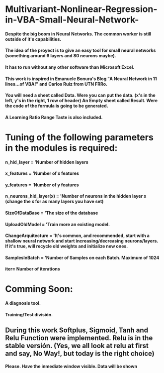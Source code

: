 # Multivariant-Nonlinear-Regression-in-VBA-Small-Neural-Network-
#### Despite the big boom in Neural Networks. The common worker is still outside of it's capabilities.
#### The idea of the proyect is to give an easy tool for small neural networks (something around 6 layers and 80 neurons maybe).
#### It has to run without any other software than Microsoft Excel.
#### This work is inspired in Emanuele Bonura's Blog "A Neural Network in 11 lines…of VBA!" and Carlos Ruiz from UTN FRRo.
#### You will need a sheet called Data. Were you can put the data. (x's in the left, y's in the right, 1 row of header) An Empty sheet called Result. Were the code of the formula is going to be generated.
#### A Learning Ratio Range Taste is also included.
# Tuning of the following parameters in the modules is required:
#### n_hid_layer = 'Number of hidden layers
#### x_features = 'Number of x features
#### y_features = 'Number of y features
#### n_neurons_hid_layer(x) = 'Number of neurons in the hidden layer x (change the x for as many layers you have set)
#### SizeOfDataBase = 'The size of the database
#### UploadOldModel = 'Train more an existing model.
#### ChangeArquitecture = 'It's common, and recommended, start with a shallow neural network and start increasing/decreasing neurons/layers. If it's true, will recycle old weights and initialize new ones.
#### SamplesInBatch = 'Number of Samples on each Batch. Maximum of 1024
#### iter= Number of iterations
# Comming Soon:
#### A diagnosis tool.
#### Training/Test división.
## During this work Softplus, Sigmoid, Tanh and Relu Function were implemented. Relu is in the stable versión. (Yes, we all look at relu at first and say, No Way!, but today is the right choice)
#### Please. Have the inmediate window visible. Data will be shown
